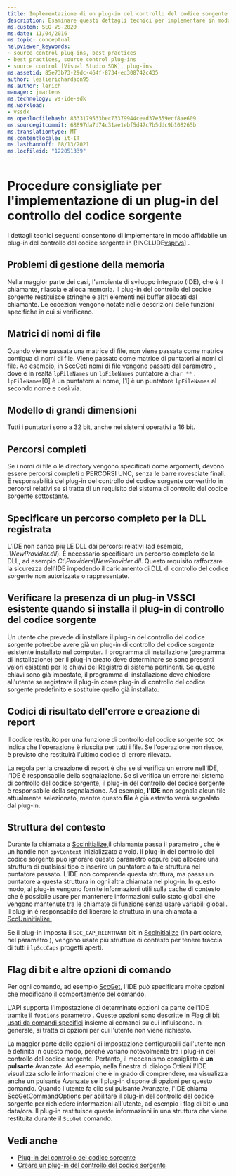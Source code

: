 ```yaml
---
title: Implementazione di un plug-in del controllo del codice sorgente - Procedure consigliate
description: Esaminare questi dettagli tecnici per implementare in modo affidabile un plug-in di controllo del codice sorgente Visual Studio.
ms.custom: SEO-VS-2020
ms.date: 11/04/2016
ms.topic: conceptual
helpviewer_keywords:
- source control plug-ins, best practices
- best practices, source control plug-ins
- source control [Visual Studio SDK], plug-ins
ms.assetid: 85e73b73-29dc-464f-8734-ed308742c435
author: leslierichardson95
ms.author: lerich
manager: jmartens
ms.technology: vs-ide-sdk
ms.workload:
- vssdk
ms.openlocfilehash: 8333179533bec73379944cead37e359ecf8ae609
ms.sourcegitcommit: 68897da7d74c31ae1ebf5d47c7b5ddc9b108265b
ms.translationtype: MT
ms.contentlocale: it-IT
ms.lasthandoff: 08/13/2021
ms.locfileid: "122051339"
---
```

# <a name="best-practices-for-implementing-a-source-control-plug-in"></a>Procedure consigliate per l'implementazione di un plug-in del controllo del codice sorgente
I dettagli tecnici seguenti consentono di implementare in modo affidabile un plug-in del controllo del codice sorgente in [!INCLUDE[vsprvs](../code-quality/includes/vsprvs_md.md)] .

## <a name="memory-management-issues"></a>Problemi di gestione della memoria
 Nella maggior parte dei casi, l'ambiente di sviluppo integrato (IDE), che è il chiamante, rilascia e alloca memoria. Il plug-in del controllo del codice sorgente restituisce stringhe e altri elementi nei buffer allocati dal chiamante. Le eccezioni vengono notate nelle descrizioni delle funzioni specifiche in cui si verificano.

## <a name="arrays-of-file-names"></a>Matrici di nomi di file
 Quando viene passata una matrice di file, non viene passata come matrice contigua di nomi di file. Viene passato come matrice di puntatori ai nomi di file. Ad esempio, in [SccGet](../extensibility/sccget-function.md)i nomi di file vengono passati dal parametro , dove è in realtà `lpFileNames` un `lpFileNames` puntatore a `char **` . `lpFileNames`[0] è un puntatore al nome, [1] è un puntatore `lpFileNames` al secondo nome e così via.

## <a name="large-model"></a>Modello di grandi dimensioni
 Tutti i puntatori sono a 32 bit, anche nei sistemi operativi a 16 bit.

## <a name="fully-qualified-paths"></a>Percorsi completi
 Se i nomi di file o le directory vengono specificati come argomenti, devono essere percorsi completi o PERCORSI UNC, senza le barre rovesciate finali. È responsabilità del plug-in del controllo del codice sorgente convertirlo in percorsi relativi se si tratta di un requisito del sistema di controllo del codice sorgente sottostante.

## <a name="specify-a-fully-qualified-path-for-the-registered-dll"></a>Specificare un percorso completo per la DLL registrata
 L'IDE non carica più LE DLL dai percorsi relativi (ad esempio, *.\NewProvider.dll*). È necessario specificare un percorso completo della DLL, ad esempio *C:\Providers\NewProvider.dll*. Questo requisito rafforzare la sicurezza dell'IDE impedendo il caricamento di DLL di controllo del codice sorgente non autorizzate o rappresentate.

## <a name="check-for-an-existing-vssci-plug-in-when-you-install-your-source-control-plug-in"></a>Verificare la presenza di un plug-in VSSCI esistente quando si installa il plug-in di controllo del codice sorgente
 Un utente che prevede di installare il plug-in del controllo del codice sorgente potrebbe avere già un plug-in di controllo del codice sorgente esistente installato nel computer. Il programma di installazione (programma di installazione) per il plug-in creato deve determinare se sono presenti valori esistenti per le chiavi del Registro di sistema pertinenti. Se queste chiavi sono già impostate, il programma di installazione deve chiedere all'utente se registrare il plug-in come plug-in di controllo del codice sorgente predefinito e sostituire quello già installato.

## <a name="error-result-codes-and-reporting"></a>Codici di risultato dell'errore e creazione di report
 Il codice restituito per una funzione di controllo del codice sorgente `SCC_OK` indica che l'operazione è riuscita per tutti i file. Se l'operazione non riesce, è previsto che restituirà l'ultimo codice di errore rilevato.

 La regola per la creazione di report è che se si verifica un errore nell'IDE, l'IDE è responsabile della segnalazione. Se si verifica un errore nel sistema di controllo del codice sorgente, il plug-in del controllo del codice sorgente è responsabile della segnalazione. Ad esempio, **l'IDE** non segnala alcun file attualmente selezionato, mentre questo **file** è già estratto verrà segnalato dal plug-in.

## <a name="the-context-structure"></a>Struttura del contesto
 Durante la chiamata a [SccInitialize,](../extensibility/sccinitialize-function.md)il chiamante passa il parametro , che è un handle non `ppvContext` inizializzato a void. Il plug-in del controllo del codice sorgente può ignorare questo parametro oppure può allocare una struttura di qualsiasi tipo e inserire un puntatore a tale struttura nel puntatore passato. L'IDE non comprende questa struttura, ma passa un puntatore a questa struttura in ogni altra chiamata nel plug-in. In questo modo, al plug-in vengono fornite informazioni utili sulla cache di contesto che è possibile usare per mantenere informazioni sullo stato globali che vengono mantenute tra le chiamate di funzione senza usare variabili globali. Il plug-in è responsabile del liberare la struttura in una chiamata a [SccUninitialize.](../extensibility/sccuninitialize-function.md)

 Se il plug-in imposta il `SCC_CAP_REENTRANT` bit in [SccInitialize](../extensibility/sccinitialize-function.md) (in particolare, nel parametro ), vengono usate più strutture di contesto per tenere traccia di tutti i `lpSccCaps` progetti aperti.

## <a name="bitflags-and-other-command-options"></a>Flag di bit e altre opzioni di comando
 Per ogni comando, ad esempio [SccGet](../extensibility/sccget-function.md), l'IDE può specificare molte opzioni che modificano il comportamento del comando.

 L'API supporta l'impostazione di determinate opzioni da parte dell'IDE tramite il `fOptions` parametro . Queste opzioni sono descritte in [Flag di bit usati da comandi specifici](../extensibility/bitflags-used-by-specific-commands.md) insieme ai comandi su cui influiscono. In generale, si tratta di opzioni per cui l'utente non viene richiesto.

 La maggior parte delle opzioni di impostazione configurabili dall'utente non è definita in questo modo, perché variano notevolmente tra i plug-in del controllo del codice sorgente. Pertanto, il meccanismo consigliato è **un pulsante** Avanzate. Ad esempio,  nella finestra di dialogo Ottieni l'IDE visualizza solo le  informazioni che è in grado di comprendere, ma visualizza anche un pulsante Avanzate se il plug-in dispone di opzioni per questo comando. Quando l'utente  fa clic sul pulsante Avanzate, l'IDE chiama [SccGetCommandOptions](../extensibility/sccgetcommandoptions-function.md) per abilitare il plug-in del controllo del codice sorgente per richiedere informazioni all'utente, ad esempio i flag di bit o una data/ora. Il plug-in restituisce queste informazioni in una struttura che viene restituita durante il `SccGet` comando.

## <a name="see-also"></a>Vedi anche
- [Plug-in del controllo del codice sorgente](../extensibility/source-control-plug-ins.md)
- [Creare un plug-in del controllo del codice sorgente](../extensibility/internals/creating-a-source-control-plug-in.md)
